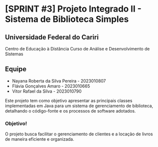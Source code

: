 # [SPRINT #3] Projeto Integrado II - Sistema de Biblioteca Simples

## Universidade Federal do Cariri
Centro de Educação à Distância
Curso de Análise e Desenvolvimento de Sistemas

## Equipe
* Nayana Roberta da Silva Pereira - 2023010807
* Flávia Gonçalves Amaro - 2023010665
* Vitor Rafael da Silva - 2023010790

Este projeto tem como objetivo apresentar as principais classes implementadas em Java para um sistema de gerenciamento de biblioteca, detalhando o código-fonte e os processos de software adotados.

### Objetivo!
O projeto busca facilitar o gerenciamento de clientes e a locação de livros de maneira eficiente e organizada.
